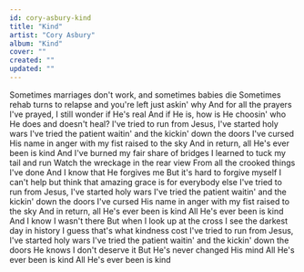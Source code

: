 ```yaml
---
id: cory-asbury-kind
title: "Kind"
artist: "Cory Asbury"
album: "Kind"
cover: ""
created: ""
updated: ""
---
```


Sometimes marriages don't work, and sometimes babies die
Sometimes rehab turns to relapse and you're left just askin' why
And for all the prayers I've prayed, I still wonder if He's real
And if He is, how is He choosin' who He does and doesn't heal?
I've tried to run from Jesus, I've started holy wars
I've tried the patient waitin' and the kickin' down the doors
I've cursed His name in anger with my fist raised to the sky
And in return, all He's ever been is kind
And I've burned my fair share of bridges
I learned to tuck my tail and run
Watch the wreckage in the rear view
From all the crooked things I've done
And I know that He forgives me
But it's hard to forgive myself
I can't help but think that amazing grace is for everybody else
I've tried to run from Jesus, I've started holy wars
I've tried the patient waitin' and the kickin' down the doors
I've cursed His name in anger with my fist raised to the sky
And in return, all He's ever been is kind
All He's ever been is kind
And I know I wasn't there
But when I look up at the cross
I see the darkest day in history
I guess that's what kindness cost
I've tried to run from Jesus, I've started holy wars
I've tried the patient waitin' and the kickin' down the doors
He knows I don't deserve it
But He's never changed His mind
All He's ever been is kind
All He's ever been is kind